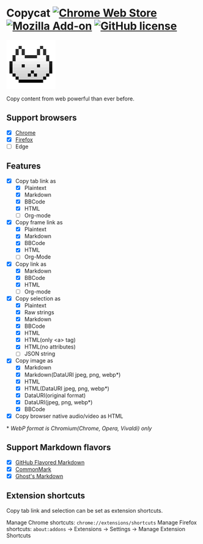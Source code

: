 # Copycat [![Chrome Web Store](https://img.shields.io/chrome-web-store/v/jdjbiojkklnaeoanimopafmnmhldejbg.svg?maxAge=86400)](https://chrome.google.com/webstore/detail/copycat/jdjbiojkklnaeoanimopafmnmhldejbg) [![Mozilla Add-on](https://img.shields.io/amo/v/extension-copycat.svg?maxAge=864000)](https://addons.mozilla.org/firefox/addon/extension-copycat/) [![GitHub license](https://img.shields.io/badge/license-MIT-blue.svg)](https://raw.githubusercontent.com/BlackGlory/copycat/master/LICENSE)

[![Copycat](https://github.com/BlackGlory/copycat/blob/master/src/assets/images/icon-128.png?raw=true)](https://chrome.google.com/webstore/detail/copycat/jdjbiojkklnaeoanimopafmnmhldejbg)

Copy content from web powerful than ever before.

## Support browsers

- [x] [Chrome](https://chrome.google.com/webstore/detail/copycat/jdjbiojkklnaeoanimopafmnmhldejbg)
- [x] [Firefox](https://addons.mozilla.org/firefox/addon/extension-copycat/)
- [ ] Edge

## Features

- [x] Copy tab link as
  - [x] Plaintext
  - [x] Markdown
  - [x] BBCode
  - [x] HTML
  - [ ] Org-mode
- [x] Copy frame link as
  - [x] Plaintext
  - [x] Markdown
  - [x] BBCode
  - [x] HTML
  - [ ] Org-Mode
- [x] Copy link as
  - [x] Markdown
  - [x] BBCode
  - [x] HTML
  - [ ] Org-mode
- [x] Copy selection as
  - [x] Plaintext
  - [x] Raw strings
  - [x] Markdown
  - [x] BBCode
  - [x] HTML
  - [x] HTML(only \<a\> tag)
  - [x] HTML(no attributes)
  - [ ] JSON string
- [x] Copy image as
  - [x] Markdown
  - [x] Markdown(DataURI jpeg, png, webp\*)
  - [x] HTML
  - [x] HTML(DataURI jpeg, png, webp\*)
  - [x] DataURI(original format)
  - [x] DataURI(jpeg, png, webp\*)
  - [x] BBCode
- [x] Copy browser native audio/video as HTML

\* *WebP format is Chromium(Chrome, Opera, Vivaldi) only*

## Support Markdown flavors

- [x] [GitHub Flavored Markdown](https://github.github.com/gfm/)
- [x] [CommonMark](http://commonmark.org/)
- [x] [Ghost's Markdown](https://help.ghost.org/article/4-markdown-guide)

## Extension shortcuts

Copy tab link and selection can be set as extension shortcuts.

Manage Chrome shortcuts: `chrome://extensions/shortcuts`
Manage Firefox shortcuts: `about:addons` -> Extensions -> Settings -> Manage Extension Shortcuts
